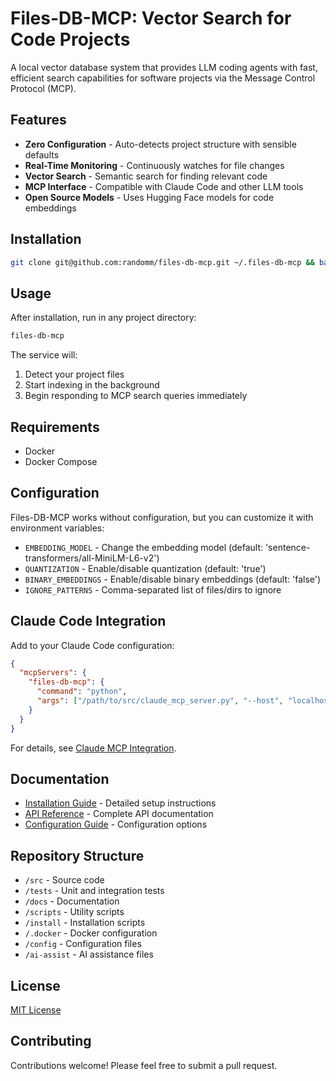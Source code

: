 # Files-DB-MCP: Vector Search for Code Projects

A local vector database system that provides LLM coding agents with fast, efficient search capabilities for software projects via the Message Control Protocol (MCP).

## Features

- **Zero Configuration** - Auto-detects project structure with sensible defaults
- **Real-Time Monitoring** - Continuously watches for file changes
- **Vector Search** - Semantic search for finding relevant code
- **MCP Interface** - Compatible with Claude Code and other LLM tools
- **Open Source Models** - Uses Hugging Face models for code embeddings

## Installation

```bash
git clone git@github.com:randomm/files-db-mcp.git ~/.files-db-mcp && bash ~/.files-db-mcp/setup.sh
```

## Usage

After installation, run in any project directory:

```bash
files-db-mcp
```

The service will:
1. Detect your project files
2. Start indexing in the background
3. Begin responding to MCP search queries immediately

## Requirements

- Docker
- Docker Compose

## Configuration

Files-DB-MCP works without configuration, but you can customize it with environment variables:

- `EMBEDDING_MODEL` - Change the embedding model (default: 'sentence-transformers/all-MiniLM-L6-v2')
- `QUANTIZATION` - Enable/disable quantization (default: 'true')
- `BINARY_EMBEDDINGS` - Enable/disable binary embeddings (default: 'false')
- `IGNORE_PATTERNS` - Comma-separated list of files/dirs to ignore

## Claude Code Integration

Add to your Claude Code configuration:

```json
{
  "mcpServers": {
    "files-db-mcp": {
      "command": "python",
      "args": ["/path/to/src/claude_mcp_server.py", "--host", "localhost", "--port", "6333"]
    }
  }
}
```

For details, see [Claude MCP Integration](docs/claude_mcp_integration.md).

## Documentation

- [Installation Guide](docs/installation_guide.md) - Detailed setup instructions
- [API Reference](docs/api_reference.md) - Complete API documentation
- [Configuration Guide](docs/configuration_reference.md) - Configuration options

## Repository Structure

- `/src` - Source code
- `/tests` - Unit and integration tests
- `/docs` - Documentation
- `/scripts` - Utility scripts
- `/install` - Installation scripts
- `/.docker` - Docker configuration
- `/config` - Configuration files
- `/ai-assist` - AI assistance files

## License

[MIT License](LICENSE)

## Contributing

Contributions welcome! Please feel free to submit a pull request.